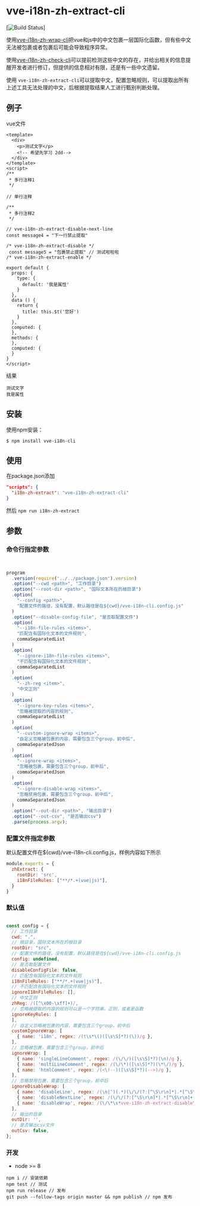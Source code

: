# vve-i18n-zh-extract-cli

[![Build Status](https://github.com/kakatelo/i18n-autoScan-cli?branch=main)]

使用[vve-i18n-zh-wrap-cli](README-zh-wrap.md)把vue和js中的中文包裹一层国际化函数，但有些中文无法被包裹或者包裹后可能会导致程序异常。

使用[vve-i18n-zh-check-cli](README-zh-check.md)可以提前检测这些中文的存在，并给出相关的信息提醒开发者进行修订，但提供的信息相对有限，还是有一些中文遗留。

使用 `vve-i18n-zh-extract-cli`可以提取中文，配置忽略规则，可以提取出所有上述工具无法处理的中文，后根据提取结果人工进行甄别判断处理。

## 例子

vue文件

```vue
<template>
  <div>
    <p>测试文字</p>
    <!-- 希望先学习 2dd-->
  </div>
</template>
<script>
/**
 * 多行注释1
 */

// 单行注释

/**
 * 多行注释2
 */

// vve-i18n-zh-extract-disable-next-line
const message4 = "下一行禁止提取"

/* vve-i18n-zh-extract-disable */
 const message5 = "包裹禁止提取" // 测试啦啦啦
/* vve-i18n-zh-extract-enable */

export default {
  props: {
    type: {
      default: '我是属性'
    }
  },
  data () {
    return {
      title: this.$t('您好')
    }
  },
  computed: {
  },
  methods: {
  },
  computed: {
  }
}
</script>
```

结果

```
测试文字
我是属性
```

## 安装

使用npm安装：

```
$ npm install vve-i18n-cli
```

## 使用

在package.json添加

```json
"scripts": {
  "i18n-zh-extract": "vve-i18n-zh-extract-cli"
}
```

然后 `npm run i18n-zh-extract`

## 参数

### 命令行指定参数

```javascript


program
  .version(require('../../package.json').version)
  .option("--cwd <path>", "工作目录")
  .option("--root-dir <path>", "国际文本所在的根目录")
  .option(
    "--config <path>",
    "配置文件的路径，没有配置，默认路径是在${cwd}/vve-i18n-cli.config.js"
  )
  .option("--disable-config-file", "是否取配置文件")
  .option(
    "--i18n-file-rules <items>",
    "匹配含有国际化文本的文件规则",
    commaSeparatedList
  )
  .option(
    "--ignore-i18n-file-rules <items>",
    "不匹配含有国际化文本的文件规则",
    commaSeparatedList
  )
  .option(
    "--zh-reg <item>",
    "中文正则"
  )
  .option(
    "--ignore-key-rules <items>",
    "忽略被提取的内容的规则",
    commaSeparatedList
  )
  .option(
    "--custom-ignore-wrap <items>",
    "自定义忽略被包裹的内容，需要包含三个group，前中后",
    commaSeparatedJson
  )
  .option(
    "--ignore-wrap <items>",
    "忽略被包裹，需要包含三个group，前中后",
    commaSeparatedJson
  )
  .option(
    "--ignore-disable-wrap <items>",
    "忽略禁用包裹，需要包含三个group，前中后",
    commaSeparatedJson
  )
  .option("--out-dir <path>", "输出目录")
  .option("--out-csv", "是否输出csv")
  .parse(process.argv);
```

### 配置文件指定参数

默认配置文件在${cwd}/vve-i18n-cli.config.js，样例内容如下所示

```javascript
module.exports = {
  zhExtract: {
    rootDir: 'src',
    i18nFileRules: ["**/*.+(vue|js)"],
  }
}
```

### 默认值

```javascript

const config = {
  // 工作目录
  cwd: ".",
  // 根目录，国际文本所在的根目录
  rootDir: "src",
  // 配置文件的路径，没有配置，默认路径是在${cwd}/vve-i18n-cli.config.js
  config: undefined,
  // 是否取配置文件
  disableConfigFile: false,
  // 匹配含有国际化文本的文件规则
  i18nFileRules: ["**/*.+(vue|js)"],
  // 不匹配含有国际化文本的文件规则
  ignoreI18nFileRules: [],
  // 中文正则
  zhReg: /([^\x00-\xff]+)/,
  // 忽略被提取的内容的规则可以是一个字符串，正则，或者是函数
  ignoreKeyRules: [
  ],
  // 自定义忽略被包裹的内容，需要包含三个group，前中后
  customIgnoreWrap: [
    { name: 'i18n', regex: /(t\s*\()([\s\S]*?)(\))/g },
  ],
  // 忽略被包裹，需要包含三个group，前中后
  ignoreWrap: [
    { name: 'singleLineComment', regex: /(\/\/)([\s\S]*?)(\n)/g },
    { name: 'multiLineComment', regex: /(\/\*)([\s\S]*?)(\*\/)/g },
    { name: 'htmlComment', regex: /(<\!--)([\s\S]*?)(-->)/g },
  ],
  // 忽略禁用包裹，需要包含三个group，前中后
  ignoreDisableWrap: [
    { name: 'disableLine', regex: /(\n|^)(.*)(\/\/(?:[^\S\r\n]*|.*[^\S\r\n]+)vve-i18n-zh-extract-disable-line(?:[^\S\r\n]*|[^\S\r\n]+.*))/g },
    { name: 'disableNextLine', regex: /(\/\/(?:[^\S\r\n]*|.*[^\S\r\n]+)vve-i18n-zh-extract-disable-next-line(?:[^\S\r\n]*|[^\S\r\n]+.*)\n)(.+)(\n|$)/g },
    { name: 'disableWrap', regex: /(\/\*\s*vve-i18n-zh-extract-disable\s*\*\/)([\s\S]*?)((?:\/\*\s*vve-i18n-zh-extract-enable\s*\*\/)|$)/g }
  ],
  // 输出的目录
  outDir: '',
  // 是否输出csv文件
  outCsv: false,
};
```

### 开发

- node >= 8

```
npm i // 安装依赖
npm test // 测试
npm run release // 发布
git push --follow-tags origin master && npm publish // npm 发布
```
